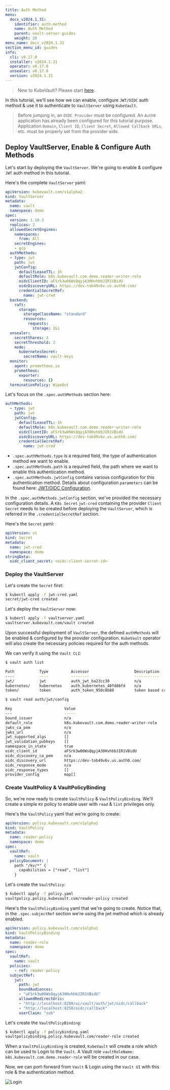 ```yaml
---
title: Auth Method
menu:
  docs_v2024.1.31:
    identifier: auth-method
    name: Auth Method
    parent: vault-server-guides
    weight: 20
menu_name: docs_v2024.1.31
section_menu_id: guides
info:
  cli: v0.17.0
  installer: v2024.1.31
  operator: v0.17.0
  unsealer: v0.17.0
  version: v2024.1.31
---
```


> New to KubeVault? Please start [here](/docs/v2024.1.31/concepts/README).

In this tutorial, we'll see how we can enable, configure `JWT/OIDC` auth method & use it to authenticate to `VaultServer` using `KubeVault`.  

> Before jumping in, an `OIDC Provider` must be configured. An `Auth0` application has already been configured for this tutorial purpose. Application `Domain`, `Client ID`, `Client Secret`, `Allowed Callback URLs`, etc. must be properly set from the provider side.

## Deploy VaultServer, Enable & Configure Auth Methods

Let's start by deploying the `VaultServer`. We're going to enable & configure `JWT` auth method in this tutorial. 

Here's the complete `VaultServer` yaml:

```yaml
apiVersion: kubevault.com/v1alpha2
kind: VaultServer
metadata:
  name: vault
  namespace: demo
spec:
  version: 1.10.3
  replicas: 2
  allowedSecretEngines:
    namespaces:
      from: All
    secretEngines:
    - gcp
  authMethods:
  - type: jwt
    path: jwt
    jwtConfig:
      defaultLeaseTTL: 1h
      defaultRole: k8s.kubevault.com.demo.reader-writer-role
      oidcClientID: aFSrk3w06WsQqyjA30HvhbbJIR1VBidU
      oidcDiscoveryURL: https://dev-tob49v6v.us.auth0.com/
      credentialSecretRef: 
        name: jwt-cred
  backend:
    raft:
      storage:
        storageClassName: "standard"
        resources:
          requests:
            storage: 1Gi
  unsealer:
    secretShares: 3
    secretThreshold: 2
    mode:
      kubernetesSecret:
        secretName: vault-keys
  monitor:
    agent: prometheus.io
    prometheus:
      exporter:
        resources: {}
  terminationPolicy: WipeOut

```

Let's focus on the `.spec.authMethods` section here:

```yaml
authMethods:
  - type: jwt
    path: jwt
    jwtConfig:
      defaultLeaseTTL: 1h
      defaultRole: k8s.kubevault.com.demo.reader-writer-role
      oidcClientID: aFSrk3w06WsQqyjA30HvhbbJIR1VBidU
      oidcDiscoveryURL: https://dev-tob49v6v.us.auth0.com/
      credentialSecretRef: 
        name: jwt-cred

```

* `.spec.authMethods.type` is a required field, the type of authentication method we want to enable.
* `.spec.authMethods.path` is a required field, the path where we want to enable this authentication method.
* `.spec.authMethods.jwtConfig` contains various configuration for this authentication method. Details about configuration `parameters` can be found here: [JWT/OIDC Configuration](https://www.vaultproject.io/api-docs/auth/jwt#configure).

In the `.spec.authMethods.jwtConfig` section, we've provided the necessary configuration details. A `K8s Secret` `jwt-cred` containing the provider `Client Secret` needs to be created before deploying the `VaultServer`, which is referred in the `.credentialSecretRef` section.

Here's the `Secret` yaml:

```yaml
apiVersion: v1
kind: Secret
metadata:
  name: jwt-cred
  namespace: demo
stringData:
  oidc_client_secret: <oidc-client-secret-id>

```

### Deploy the VaultServer

Let's create the `Secret` first:
```bash
$ kubectl apply -f jwt-cred.yaml
secret/jwt-cred created
```

Let's deploy the `VaultServer` now:
```bash
$ kubectl apply -f vaultserver.yaml
vaultserver.kubevault.com/vault created
```

Upon successful deployment of `VaultServer`, the defined `authMethods` will be enabled & configured by the provider configuration. `KubeVault` operator will also create the necessary policies required for the auth methods.

We can verify it using the `Vault CLI`:

```bash
$ vault auth list

Path           Type          Accessor                    Description
----           ----          --------                    -----------
jwt/           jwt           auth_jwt_ba23cc30           n/a
kubernetes/    kubernetes    auth_kubernetes_40fd86fd    n/a
token/         token         auth_token_950c8b80         token based credentials
```

```bash
$ vault read auth/jwt/config

Key                       Value
---                       -----
bound_issuer              n/a
default_role              k8s.kubevault.com.demo.reader-writer-role
jwks_ca_pem               n/a
jwks_url                  n/a
jwt_supported_algs        []
jwt_validation_pubkeys    []
namespace_in_state        true
oidc_client_id            aFSrk3w06WsQqyjA30HvhbbJIR1VBidU
oidc_discovery_ca_pem     n/a
oidc_discovery_url        https://dev-tob49v6v.us.auth0.com/
oidc_response_mode        n/a
oidc_response_types       []
provider_config           map[]

```
### Create VaultPolicy & VaultPolicyBinding

So, we're now ready to create `VaultPolicy` & `VaultPolicyBinding`. We'll create a simple `KV` policy to enable user with `read` & `list` privileges only.

Here's the `VaultPolicy` yaml that we're going to create:

```yaml
apiVersion: policy.kubevault.com/v1alpha1
kind: VaultPolicy
metadata:
  name: reader-policy
  namespace: demo
spec:
  vaultRef:
    name: vault
  policyDocument: |
    path "/kv/*" {
      capabilities = ["read", "list"]
    }

```

Let's create the `VaultPolicy`:

```bash
$ kubectl apply -f policy.yaml
vaultpolicy.policy.kubevault.com/reader-policy created
```

Here's the `VaultPolicyBinding` yaml that we're going to create. Notice that, in the `.spec.subjectRef` section we're using the jwt method which is already enabled.

```yaml
apiVersion: policy.kubevault.com/v1alpha1
kind: VaultPolicyBinding
metadata:
  name: reader-role
  namespace: demo
spec:
  vaultRef:
    name: vault
  policies:
    - ref: reader-policy
  subjectRef:
    jwt:
      path: jwt
      boundAudiences: 
      - "aFSrk3w06WsQqyjA30HvhbbJIR1VBidU"
      allowedRedirectUris: 
      - "http://localhost:8200/ui/vault/auth/jwt/oidc/callback"
      - "http://localhost:8250/oidc/callback"
      userClaim: "sub"

```

Let's create the `VaultPolicyBinding`:

```bash
$ kubectl apply -f policybinding.yaml
vaultpolicybinding.policy.kubevault.com/reader-role created
```

When a `VaultPolicyBinding` is created, `KubeVault` will create a role which can be used to Login to the `Vault`. A Vault role `vaultRoleName: k8s.kubevault.com.demo.reader-role` will be created in our case.

Now, we can port-forward from `Vault` & Login using the `Vault UI` with this role & the authentication method.

![Login](/docs/v2024.1.31/images/guides/vault-server/vault-login.jpg)
